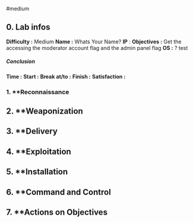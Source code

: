 #medium 

## 0. **Lab infos**

**Difficulty :** Medium
**Name :** Whats Your Name?
**IP** : 
**Objectives :** Get the accessing the moderator account flag and the admin panel flag
**OS :** ?
test
##### **Conclusion**
**Time :** 
	**Start :** 
	**Break at/to :** 
	**Finish :** 
**Satisfaction :**  
### 1. **Reconnaissance

## 2. **Weaponization

## 3. **Delivery

## 4. **Exploitation

## 5. **Installation

## 6. **Command and Control

## 7. **Actions on Objectives